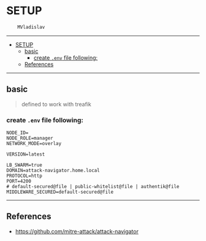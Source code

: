 # SETUP

```sh
    MVladislav
```

---

- [SETUP](#setup)
  - [basic](#basic)
    - [create `.env` file following:](#create-env-file-following)
  - [References](#references)

---

## basic

> defined to work with treafik

### create `.env` file following:

```env
NODE_ID=
NODE_ROLE=manager
NETWORK_MODE=overlay

VERSION=latest

LB_SWARM=true
DOMAIN=attack-navigator.home.local
PROTOCOL=http
PORT=4200
# default-secured@file | public-whitelist@file | authentik@file
MIDDLEWARE_SECURED=default-secured@file
```

---

## References

- <https://github.com/mitre-attack/attack-navigator>

